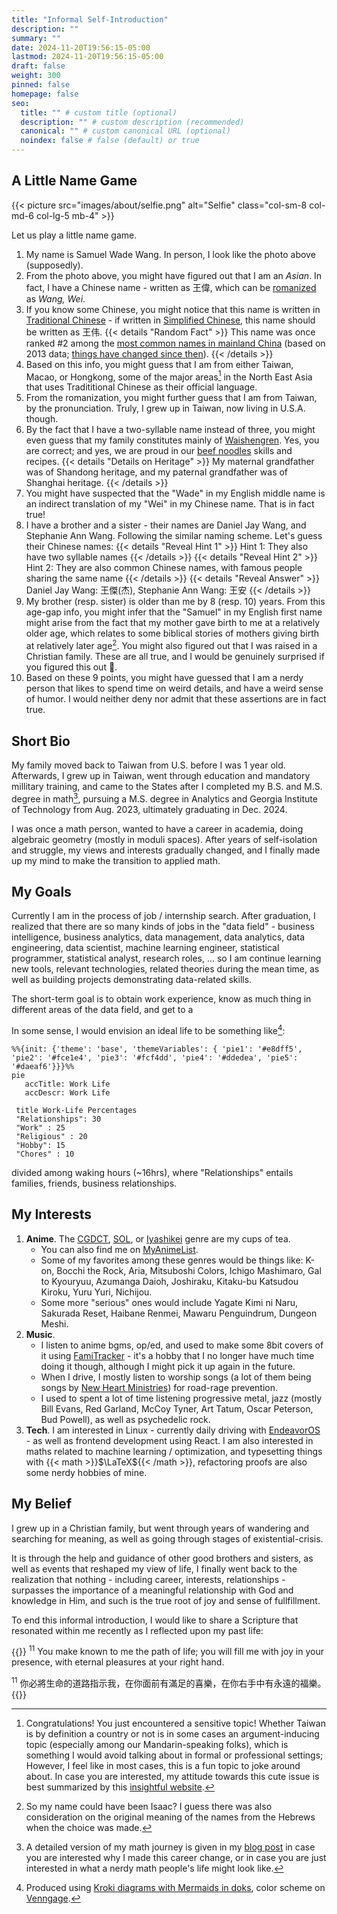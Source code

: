 ```yaml
---
title: "Informal Self-Introduction"
description: ""
summary: ""
date: 2024-11-20T19:56:15-05:00
lastmod: 2024-11-20T19:56:15-05:00
draft: false
weight: 300
pinned: false
homepage: false
seo:
  title: "" # custom title (optional)
  description: "" # custom description (recommended)
  canonical: "" # custom canonical URL (optional)
  noindex: false # false (default) or true
---
```


## A Little Name Game

{{< picture src="images/about/selfie.png" alt="Selfie" class="col-sm-8 col-md-6 col-lg-5 mb-4" >}}

Let us play a little name game.

1. My name is Samuel Wade Wang. In person, I look like the photo above (supposedly).
2. From the photo above, you might have figured out that I am an _Asian_. In fact, I have a Chinese name - written as 王偉, which can be [romanized](https://en.wikipedia.org/wiki/Romanization) as _Wang, Wei_.
3. If you know some Chinese, you might notice that this name is written in [Traditional Chinese](https://en.wikipedia.org/wiki/Traditional_Chinese_characters) - if written in [Simplified Chinese](https://en.wikipedia.org/wiki/Simplified_Chinese_characters), this name should be written as 王伟.
{{< details "Random Fact" >}}
 This name was once ranked #2 among the [most common names in mainland China](https://zh.wikipedia.org/zh-hant/%E6%9C%80%E5%B8%B8%E8%A6%8B%E5%90%8D%E5%AD%97%E5%88%97%E8%A1%A8#%E4%B8%AD%E5%9B%BD%E5%A4%A7%E9%99%86) (based on 2013 data; [things have changed since then](https://en.wikipedia.org/wiki/List_of_most_popular_given_names#Male_names_3)).
{{< /details >}}
4. Based on this info, you might guess that I am from either Taiwan, Macao, or Hongkong, some of the major areas[^1] in the North East Asia that uses Tradititional Chinese as their official language.
5. From the romanization, you might further guess that I am from Taiwan, by the pronunciation. Truly, I grew up in Taiwan, now living in U.S.A. though.
6. By the fact that I have a two-syllable name instead of three, you might even guess that my family constitutes mainly of [Waishengren](https://en.wikipedia.org/wiki/Waishengren). Yes, you are correct; and yes, we are proud in our [beef noodles](https://en.wikipedia.org/wiki/Beef_noodle_soup#Taiwanese_beef_noodle_soup) skills and recipes.
{{< details "Details on Heritage" >}}
My maternal grandfather was of Shandong heritage, and my paternal grandfather was of Shanghai heritage.
{{< /details >}}
7. You might have suspected that the "Wade" in my English middle name is an indirect translation of my "Wei" in my Chinese name. That is in fact true!
8. I have a brother and a sister - their names are Daniel Jay Wang, and Stephanie Ann Wang. Following the similar naming scheme. Let's guess their Chinese names:
{{< details "Reveal Hint 1" >}}
Hint 1: They also have two syllable names
{{< /details >}}
{{< details "Reveal Hint 2" >}}
Hint 2: They are also common Chinese names, with famous people sharing the same name
{{< /details >}}
{{< details "Reveal Answer" >}}
Daniel Jay Wang: 王傑(杰), Stephanie Ann Wang: 王安
{{< /details >}}
9. My brother (resp. sister) is older than me by 8 (resp. 10) years. From this age-gap info, you might infer that the "Samuel" in my English first name might arise from the fact that my mother gave birth to me at a relatively older age, which relates to some biblical stories of mothers giving birth at relatively later age[^2]. You might also figured out that I was raised in a Christian family. These are all true, and I would be genuinely surprised if you figured this out 🤯.
10. Based on these 9 points, you might have guessed that I am a nerdy person that likes to spend time on weird details, and have a weird sense of humor. I would neither deny nor admit that these assertions are in fact true.

## Short Bio

My family moved back to Taiwan from U.S. before I was 1 year old. Afterwards, I grew up in Taiwan, went through education and mandatory millitary training, and came to the States after I completed my B.S. and M.S. degree in math[^3], pursuing a M.S. degree in Analytics and Georgia Institute of Technology from Aug. 2023, ultimately graduating in Dec. 2024.

I was once a math person, wanted to have a career in academia, doing algebraic geometry (mostly in moduli spaces). After years of self-isolation and struggle, my views and interests gradually changed, and I finally made up my mind to make the transition to applied math.

## My Goals

Currently I am in the process of job / internship search. After graduation, I realized that there are so many kinds of jobs in the "data field" - business intelligence, business analytics, data management, data analytics, data engineering, data scientist, machine learning engineer, statistical programmer, statistical analyst, research roles, ...  so I am continue learning new tools, relevant technologies, related theories during the mean time, as well as building projects demonstrating data-related skills.

The short-term goal is to obtain work experience, know as much thing in different areas of the data field, and get to a 

In some sense, I would envision an ideal life to be something like[^4]:

```kroki {type=mermaid}
%%{init: {'theme': 'base', 'themeVariables': { 'pie1': '#e8dff5', 'pie2': '#fce1e4', 'pie3': '#fcf4dd', 'pie4': '#ddedea', 'pie5': '#daeaf6'}}}%%
pie
   accTitle: Work Life
   accDescr: Work Life 

 title Work-Life Percentages
 "Relationships": 30
 "Work" : 25
 "Religious" : 20
 "Hobby": 15
 "Chores" : 10
```

divided among waking hours (~16hrs), where "Relationships" entails families, friends, business relationships.

## My Interests

1. **Anime**. The [CGDCT](https://tvtropes.org/pmwiki/pmwiki.php/Main/CuteGirlsDoingCuteThings), [SOL](https://tvtropes.org/pmwiki/pmwiki.php/SliceOfLife/AnimeAndManga), or [Iyashikei](https://tvtropes.org/pmwiki/pmwiki.php/Main/Iyashikei) genre are my cups of tea.
    - You can also find me on [MyAnimeList](https://myanimelist.net/profile/Cabbage_Cat).
    - Some of my favorites among these genres would be things like: K-on, Bocchi the Rock, Aria, Mitsuboshi Colors, Ichigo Mashimaro, Gal to Kyouryuu, Azumanga Daioh, Joshiraku, Kitaku-bu Katsudou Kiroku, Yuru Yuri, Nichijou.
    - Some more "serious" ones would include Yagate Kimi ni Naru, Sakurada Reset, Haibane Renmei, Mawaru Penguindrum, Dungeon Meshi.
2. **Music**.
    - I listen to anime bgms, op/ed, and used to make some 8bit covers of it using [FamiTracker](http://famitracker.com/) - it's a hobby that I no longer have much time doing it though, although I might pick it up again in the future.
    - When I drive, I mostly listen to worship songs (a lot of them being songs by [New Heart Ministries](https://www.newheartmusic.org/main)) for road-rage prevention.
    - I used to spent a lot of time listening progressive metal, jazz (mostly Bill Evans, Red Garland, McCoy Tyner, Art Tatum, Oscar Peterson, Bud Powell), as well as psychedelic rock.
3. **Tech**. I am interested in Linux - currently daily driving with [EndeavorOS](https://endeavouros.com/) - as well as frontend development using React. I am also interested in maths related to machine learning / optimization, and typesetting things with {{< math >}}$\LaTeX${{< /math >}}, refactoring proofs are also some nerdy hobbies of mine.

## My Belief

I grew up in a Christian family, but went through years of wandering and searching for meaning, as well as going through stages of existential-crisis.

It is through the help and guidance of other good brothers and sisters, as well as events that reshaped my view of life, I finally went back to the realization that nothing - including career, interests, relationships - surpasses the importance of a meaningful relationship with God and knowledge in Him, and such is the true root of joy and sense of fullfillment.

To end this informal introduction, I would like to share a Scripture that resonated within me recently as I reflected upon my past life:

{{<callout context="caution" title="Psalms 16:11; NIV + CUVMPT" icon="outline/bible" >}}
<sup>11</sup> You make known to me the path of life; you will fill me with joy in your presence, with eternal pleasures at your right hand.

<sup>11</sup> 你必將生命的道路指示我，在你面前有滿足的喜樂，在你右手中有永遠的福樂。
{{</callout >}}

[^1]: Congratulations! You just encountered a sensitive topic! Whether Taiwan is by definition a country or not is in some cases an argument-inducing topic (especially among our Mandarin-speaking folks), which is something I would avoid talking about in formal or professional settings; However, I feel like in most cases, this is a fun topic to joke around about. In case you are interested, my attitude towards this cute issue is best summarized by this [insightful website](https://www.omfgdogs.com).
[^2]: So my name could have been Isaac? I guess there was also consideration on the original meaning of the names from the Hebrews when the choice was made.
[^3]: A detailed version of my math journey is given in my [blog post](/blog/my-math-journey) in case you are interested why I made this career change, or in case you are just interested in what a nerdy math people's life might look like.
[^4]: Produced using [Kroki diagrams with Mermaids in doks](https://getdoks.org/docs/built-ins/diagrams/#mermaid), color scheme on [Venngage](https://venngage.com/blog/pastel-color-palettes/).
